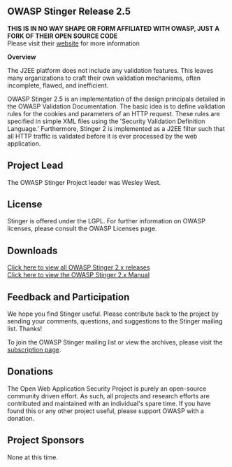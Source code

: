 ## OWASP Stinger Release 2.5

<b>THIS IS IN NO WAY SHAPE OR FORM AFFILIATED WITH OWASP, JUST A FORK OF THEIR OPEN SOURCE CODE</b></br>
Please visit their [website](https://www.owasp.org/index.php/OWASP_Stinger_Version_2) for more information

<b>Overview</b>

The J2EE platform does not include any validation features. This leaves many organizations to craft their own validation mechanisms, often incomplete, flawed, and inefficient.

OWASP Stinger 2.5 is an implementation of the design principals detailed in the OWASP Validation Documentation. The basic idea is to define validation rules for the cookies and parameters of an HTTP request. These rules are specified in simple XML files using the 'Security Validation Definition Language.' Furthermore, Stinger 2 is implemented as a J2EE filter such that all HTTP traffic is validated before it is ever processed by the web application.

## Project Lead

The OWASP Stinger Project leader was Wesley West.

## License

Stinger is offered under the LGPL. For further information on OWASP licenses, please consult the OWASP Licenses page.

## Downloads

[Click here to view all OWASP Stinger 2.x releases](http://www.owasp.org/index.php/OWASP_Stinger_2_Releases)</br>
[Click here to view the OWASP Stinger 2.x Manual](http://www.owasp.org/index.php/OWASP_Stinger_Manual)

## Feedback and Participation

We hope you find Stinger useful. Please contribute back to the project by sending your comments, questions, and suggestions to the Stinger mailing list. Thanks!

To join the OWASP Stinger mailing list or view the archives, please visit the [subscription page](http://lists.owasp.org/mailman/listinfo/owasp-stinger).

## Donations

The Open Web Application Security Project is purely an open-source community driven effort. As such, all projects and research efforts are contributed and maintained with an individual's spare time. If you have found this or any other project useful, please support OWASP with a donation.

## Project Sponsors

None at this time. 
